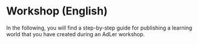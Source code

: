 # Workshop (English)

In the following, you will find a step-by-step guide for publishing a learning world that you have created during an AdLer workshop.

